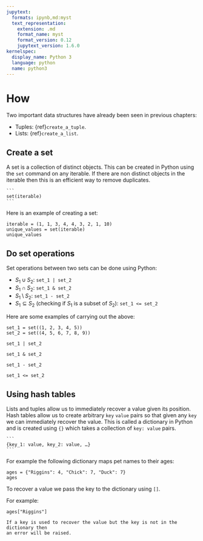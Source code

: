 ```yaml
---
jupytext:
  formats: ipynb,md:myst
  text_representation:
    extension: .md
    format_name: myst
    format_version: 0.12
    jupytext_version: 1.6.0
kernelspec:
  display_name: Python 3
  language: python
  name: python3
---
```


# How

Two important data structures have already been seen in previous chapters:

- Tuples: {ref}`create_a_tuple`.
- Lists: {ref}`create_a_list`.

## Create a set

A set is a collection of distinct objects. This can be created in Python using
the `set` command on any iterable. If there are non distinct objects in the
iterable then this is an efficient way to remove duplicates.

````{tip}
```
set(iterable)
```
````

Here is an example of creating a set:

```{code-cell} ipython3
iterable = (1, 1, 3, 4, 4, 3, 2, 1, 10)
unique_values = set(iterable)
unique_values
```

## Do set operations

Set operations between two sets can be done using Python:

- $S_1 \cup S_2$: `set_1 | set_2`
- $S_1 \cap S_2$: `set_1 & set_2`
- $S_1 \setminus S_2$: `set_1 - set_2`
- $S_1 \subseteq S_2$ (checking if $S_1$ is a subset of $S_2$): `set_1 <= set_2`

Here are some examples of carrying out the above:

```{code-cell} ipython3
set_1 = set((1, 2, 3, 4, 5))
set_2 = set((4, 5, 6, 7, 8, 9))

set_1 | set_2
```

```{code-cell} ipython3
set_1 & set_2
```

```{code-cell} ipython3
set_1 - set_2
```

```{code-cell} ipython3
set_1 <= set_2
```

## Using hash tables

Lists and tuples allow us to immediately recover a value given its position.
Hash tables allow us to create arbitrary `key` `value` pairs so that given any
`key` we can immediately recover the value. This is called a dictionary in
Python and is created using `{}` which takes a collection of `key: value`
pairs.

````{tip}
```
{key_1: value, key_2: value, …}
```
````

For example the following dictionary maps pet names to their ages:

```{code-cell} ipython3
ages = {"Riggins": 4, "Chick": 7, "Duck": 7}
ages
```

To recover a value we pass the key to the dictionary using `[]`.

For example:

```{code-cell} ipython3
ages["Riggins"]
```

```{attention}
If a key is used to recover the value but the key is not in the dictionary then
an error will be raised.
```
